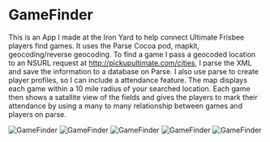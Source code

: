 # GameFinder
This is an App I made at the Iron Yard to help connect Ultimate Frisbee players find games. It uses the Parse Cocoa pod, mapkit, geocoding/reverse geocoding. To find a game I pass a geocoded location to an NSURL request at http://pickupultimate.com/cities, I parse the XML and save the information to a database on Parse. I also use parse to create player profiles, so I can include a attendance feature. The map displays each game within a 10 mile radius of your searched location. Each game then shows a satallite view of the fields and gives the players to mark their attendance by using a many to many relationship between games and players on parse. 


![GameFinder](http://i.imgur.com/PLIt8RX.png) ![GameFinder](http://i.imgur.com/BonQck1.png)  ![GameFinder](http://i.imgur.com/SQr3uM7.png) ![GameFinder](http://i.imgur.com/Zah7xWz.png) ![GameFinder](http://i.imgur.com/DnzDE9X.png) 

